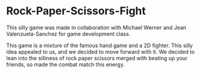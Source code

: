 # Rock-Paper-Scissors-Fight

This silly game was made in collaboration with Michael Werner and Jean Valenzuela-Sanchez for game development class.

This game is a mixture of the famous hand game and a 2D fighter. This silly idea appealed to us, and we decided to move
forward with it. We decided to lean into the silliness of rock paper scissors merged with beating up your friends, so made
the combat match this energy.
